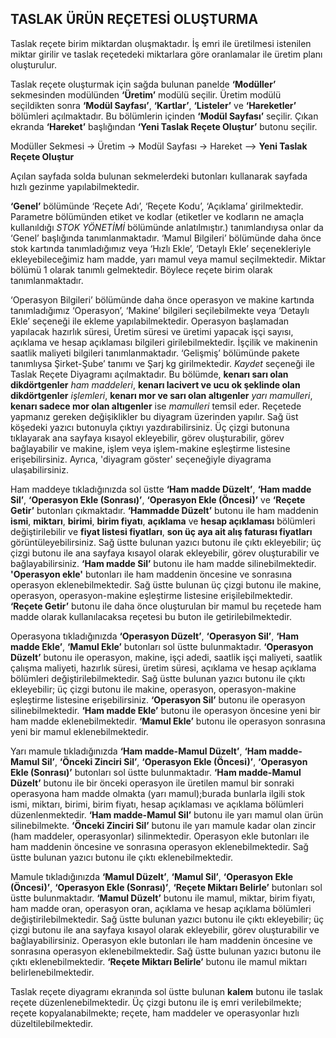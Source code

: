 ## TASLAK ÜRÜN REÇETESİ OLUŞTURMA

Taslak reçete birim miktardan oluşmaktadır. İş emri ile üretilmesi istenilen miktar girilir ve taslak reçetedeki miktarlara göre oranlamalar ile üretim planı oluşturulur.

Taslak reçete oluşturmak için sağda bulunan panelde **‘Modüller’** sekmesinden modülünden **‘Üretim’** modülü seçilir.  Üretim modülü seçildikten sonra **‘Modül Sayfası’**, **‘Kartlar’**, **‘Listeler’** ve **‘Hareketler’** bölümleri açılmaktadır. Bu bölümlerin içinden **‘Modül Sayfası’** seçilir. Çıkan ekranda **‘Hareket’** başlığından **‘Yeni Taslak Reçete Oluştur’** butonu seçilir. 

Modüller Sekmesi -> Üretim -> Modül Sayfası -> Hareket --> **Yeni Taslak Reçete Oluştur**

Açılan sayfada solda bulunan sekmelerdeki butonları kullanarak sayfada hızlı gezinme yapılabilmektedir. 

**‘Genel’** bölümünde ‘Reçete Adı’, ‘Reçete Kodu’, ‘Açıklama’ girilmektedir. Parametre bölümünden etiket ve kodlar (etiketler ve kodların ne amaçla kullanıldığı *STOK YÖNETİMİ* bölümünde anlatılmıştır.) tanımlandıysa onlar da ‘Genel’ başlığında tanımlanmaktadır. ‘Mamul Bilgileri’ bölümünde daha önce stok kartında tanımladığımız veya ‘Hızlı Ekle’, ‘Detaylı Ekle’ seçenekleriyle ekleyebileceğimiz ham madde, yarı mamul veya mamul seçilmektedir. Miktar bölümü 1 olarak tanımlı gelmektedir. Böylece reçete birim olarak tanımlanmaktadır. 

‘Operasyon Bilgileri’ bölümünde daha önce operasyon ve makine kartında tanımladığımız ‘Operasyon’, ‘Makine’ bilgileri seçilebilmekte veya ‘Detaylı Ekle’ seçeneği ile ekleme yapılabilmektedir. Operasyon başlamadan yapılacak hazırlık süresi, Üretim süresi ve üretimi yapacak işçi sayısı, açıklama ve hesap açıklaması bilgileri girilebilmektedir. İşçilik ve makinenin saatlik maliyeti bilgileri tanımlanmaktadır. ‘Gelişmiş’ bölümünde pakete tanımlıysa Şirket-Şube’ tanımı ve Şarj kg girilmektedir. *Kaydet* seçeneği ile Taslak Reçete Diyagramı açılmaktadır. Bu bölümde, **kenarı sarı olan dikdörtgenler** *ham maddeleri*, **kenarı lacivert ve ucu ok şeklinde olan dikdörtgenler** *işlemleri*, **kenarı mor ve sarı olan altıgenler** *yarı mamulleri*, **kenarı sadece mor olan altıgenler** ise *mamulleri* temsil eder. Reçetede yapmanız gereken değişiklikler bu diyagram üzerinden yapılır. Sağ üst köşedeki yazıcı butonuyla çıktıyı yazdırabilirsiniz. Üç çizgi butonuna tıklayarak ana sayfaya kısayol ekleyebilir, görev oluşturabilir, görev bağlayabilir ve makine, işlem veya işlem-makine eşleştirme listesine erişebilirsiniz. Ayrıca, 'diyagram göster' seçeneğiyle diyagrama ulaşabilirsiniz.

Ham maddeye tıkladığınızda sol üstte **‘Ham madde Düzelt’**, **‘Ham madde Sil’**, **‘Operasyon Ekle (Sonrası)’**, **‘Operasyon Ekle (Öncesi)’** ve **‘Reçete Getir’** butonları çıkmaktadır. **‘Hammadde Düzelt’** butonu ile ham maddenin **ismi**, **miktarı**, **birimi**, **birim fiyatı**, **açıklama** ve **hesap açıklaması** bölümleri değiştirilebilir ve **fiyat listesi fiyatları**, **son üç aya ait alış faturası fiyatları** görüntüleyebilirsiniz. 
Sağ üstte bulunan yazıcı butonu ile çıktı ekleyebilir; üç çizgi butonu ile ana sayfaya kısayol olarak ekleyebilir, görev oluşturabilir ve bağlayabilirsiniz. **‘Ham madde Sil’** butonu ile ham madde silinebilmektedir. **'Operasyon ekle'** butonları ile ham maddenin öncesine ve sonrasına operasyon eklenebilmektedir. Sağ üstte bulunan üç çizgi butonu ile makine, operasyon, operasyon-makine eşleştirme listesine erişilebilmektedir. **‘Reçete Getir’** butonu ile daha önce oluşturulan bir mamul bu reçetede ham madde olarak kullanılacaksa reçetesi bu buton ile getirilebilmektedir.

Operasyona tıkladığınızda **‘Operasyon Düzelt’**, **‘Operasyon Sil’**, **‘Ham madde Ekle’**, **‘Mamul Ekle’** butonları sol üstte bulunmaktadır. **‘Operasyon Düzelt’** butonu ile operasyon, makine, işçi adedi, saatlik işçi maliyeti, saatlik çalışma maliyeti, hazırlık süresi, üretim süresi, açıklama ve hesap açıklama bölümleri değiştirilebilmektedir. Sağ üstte bulunan yazıcı butonu ile çıktı ekleyebilir; üç çizgi butonu ile makine, operasyon, operasyon-makine eşleştirme listesine erişebilirsiniz. **‘Operasyon Sil’** butonu ile operasyon silinebilmektedir. **‘Ham madde Ekle’** butonu ile operasyon öncesine yeni bir ham madde eklenebilmektedir. **‘Mamul Ekle’** butonu ile operasyon sonrasına yeni bir mamul eklenebilmektedir. 

Yarı mamule tıkladığınızda **‘Ham madde-Mamul Düzelt’**, **‘Ham madde-Mamul Sil’**, **‘Önceki Zinciri Sil’**, **‘Operasyon Ekle (Öncesi)’**, **‘Operasyon Ekle (Sonrası)’** butonları sol üstte bulunmaktadır. **‘Ham madde-Mamul Düzelt’** butonu ile bir önceki operasyon ile üretilen mamul bir sonraki operasyona ham madde olmakta (yarı mamul);burada bunlarla ilgili stok ismi, miktarı, birimi, birim fiyatı, hesap açıklaması ve açıklama bölümleri düzenlenmektedir. 
**‘Ham madde-Mamul Sil’** butonu ile yarı mamul olan ürün silinebilmekte. **‘Önceki Zinciri Sil’** butonu ile yarı mamule kadar olan zincir (ham maddeler, operasyonlar) silinmektedir. Operasyon ekle butonları ile ham maddenin öncesine ve sonrasına operasyon eklenebilmektedir. Sağ üstte bulunan yazıcı butonu ile çıktı eklenebilmektedir.

Mamule tıkladığınızda **‘Mamul Düzelt’**, **‘Mamul Sil’**, **‘Operasyon Ekle (Öncesi)’**, **‘Operasyon Ekle (Sonrası)’**, **‘Reçete Miktarı Belirle’** butonları sol üstte bulunmaktadır. **‘Mamul Düzelt’** butonu ile mamul, miktar, birim fiyatı, ham madde oran, operasyon oran, açıklama ve hesap açıklama bölümleri değiştirilebilmektedir. Sağ üstte bulunan yazıcı butonu ile çıktı ekleyebilir; üç çizgi butonu ile ana sayfaya kısayol olarak ekleyebilir, görev oluşturabilir ve bağlayabilirsiniz. Operasyon ekle butonları ile ham maddenin öncesine ve sonrasına operasyon eklenebilmektedir. Sağ üstte bulunan yazıcı butonu ile çıktı eklenebilmektedir. **‘Reçete Miktarı Belirle’** butonu ile mamul miktarı belirlenebilmektedir. 

Taslak reçete diyagramı ekranında sol üstte bulunan **kalem** butonu ile taslak reçete düzenlenebilmektedir. Üç çizgi butonu ile iş emri verilebilmekte; reçete kopyalanabilmekte; reçete, ham maddeler ve operasyonlar hızlı düzeltilebilmektedir. 
